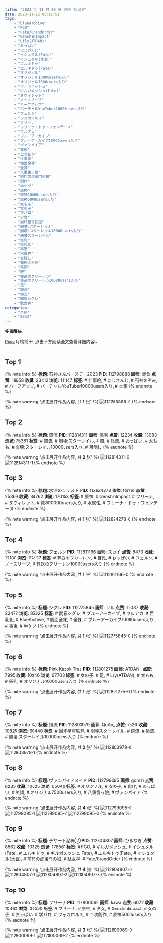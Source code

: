 ```yaml
---
title: "2023 年 11 月 20 日 月榜 Top10"
date: 2023-11-22 06:16:51
tags:
    - "BlueArchive"
    - "FGO"
    - "Fate/GrandOrder"
    - "GenshinImpact"
    - "Lily(ATDAN)"
    - "おっぱい"
    - "にじさんじ"
    - "イシュタル(Fate)"
    - "イシュタル(水着)"
    - "エルキドゥ"
    - "エルキドゥ(Fate)"
    - "オリジナル"
    - "オリジナル10000users入り"
    - "オリジナル7500users入り"
    - "ギルガメッシュ"
    - "ギルガメッシュ(Fate)"
    - "ヌヴィレット"
    - "ノースリーブ"
    - "ハーフアップ"
    - "バーチャルYouTuber10000users入り"
    - "フェルン"
    - "フォカロルス"
    - "フリーナ"
    - "フリーナ・ドゥ・フォンテーヌ"
    - "ブルアカ"
    - "ブルーアーカイブ"
    - "ブルーアーカイブ10000users入り"
    - "ヴァンパイア"
    - "事後"
    - "二次創作"
    - "仕事絵"
    - "側面全裸"
    - "全裸"
    - "八重歯っ娘"
    - "前門の虎後門の狼"
    - "創作"
    - "半ケツ"
    - "原神"
    - "原神10000users入り"
    - "原神5000users入り"
    - "太もも"
    - "女の子"
    - "学パロ"
    - "少女"
    - "崩坏星穹铁道"
    - "崩壊:スターレイル"
    - "崩壊:スターレイル10000users入り"
    - "崩壊スターレイル"
    - "巨乳"
    - "巨乳化"
    - "本家"
    - "水属性"
    - "目隠し"
    - "石神のぞみ"
    - "笑顔"
    - "腋"
    - "葬送のフリーレン"
    - "葬送のフリーレン10000users入り"
    - "足"
    - "鏡流"
    - "镜流"
    - "間宵シグレ"
    - "駄女神"
categories:
    - "月榜"
    - "2023"
---
```


<i class="fa fa-triangle-exclamation"></i>**多图警告**<i class="fa fa-triangle-exclamation"></i>

[Pixiv](https://www.pixiv.net/) 月榜前十, 点击下方阅读全文查看详细内容~

<!-- more -->

---

## Top 1

{% note info %}
**标题**: 石神さんバースデー2023
**PID**: 112798888 **画师**: 赤倉
**点赞**: 18958 **收藏**: 23412 **浏览**: 111147
**标签**: # 仕事絵, # にじさんじ, # 石神のぞみ, # ハーフアップ, # バーチャルYouTuber10000users入り, # 本家
{% endnote %}

{% note warning '点击展开作品内容, 共 **1** 张' %}
![112798888-0](https://i.pixiv.re/img-original/img/2023/10/24/00/00/05/112798888_p0.jpg)
{% endnote %}

## Top 2

{% note info %}
**标题**: 鏡流
**PID**: 112814311 **画师**: 儒宅
**点赞**: 12234 **收藏**: 18083 **浏览**: 75381
**标签**: # 鏡流, # 崩壊:スターレイル, # 腋, # 镜流, # おっぱい, # 太もも, # 崩壊:スターレイル10000users入り, # 目隠し
{% endnote %}

{% note warning '点击展开作品内容, 共 **2** 张' %}
![112814311-0](https://i.pixiv.re/img-original/img/2023/10/24/18/00/07/112814311_p0.jpg)
![112814311-1](https://i.pixiv.re/img-original/img/2023/10/24/18/00/07/112814311_p1.jpg)
{% endnote %}

## Top 3

{% note info %}
**标题**: 水浴のソリスト
**PID**: 112824278 **画师**: torino
**点赞**: 25369 **收藏**: 34762 **浏览**: 170153
**标签**: # 原神, # GenshinImpact, # フリーナ, # ヌヴィレット, # 原神10000users入り, # 水属性, # フリーナ・ドゥ・フォンテーヌ
{% endnote %}

{% note warning '点击展开作品内容, 共 **1** 张' %}
![112824278-0](https://i.pixiv.re/img-original/img/2023/10/25/08/47/18/112824278_p0.jpg)
{% endnote %}

## Top 4

{% note info %}
**标题**: フェルン
**PID**: 112811166 **画师**: スカイ
**点赞**: 8473 **收藏**: 12180 **浏览**: 67437
**标签**: # 葬送のフリーレン, # 巨乳, # おっぱい, # フェルン, # ノースリーブ, # 葬送のフリーレン10000users入り
{% endnote %}

{% note warning '点击展开作品内容, 共 **1** 张' %}
![112811166-0](https://i.pixiv.re/img-original/img/2023/10/24/14/38/33/112811166_p0.png)
{% endnote %}

## Top 5

{% note info %}
**标题**: シグレ
**PID**: 112775845 **画师**: リル
**点赞**: 15037 **收藏**: 23472 **浏览**: 85325
**标签**: # 間宵シグレ, # ブルーアーカイブ, # ブルアカ, # 巨乳化, # BlueArchive, # 側面全裸, # 全裸, # ブルーアーカイブ10000users入り, # 事後, # 半ケツ
{% endnote %}

{% note warning '点击展开作品内容, 共 **1** 张' %}
![112775845-0](https://i.pixiv.re/img-original/img/2023/10/23/01/29/14/112775845_p0.png)
{% endnote %}

## Top 6

{% note info %}
**标题**: Pink Kapok Tree
**PID**: 112801275 **画师**: ATDAN-
**点赞**: 7995 **收藏**: 10946 **浏览**: 67703
**标签**: # 女の子, # 足, # Lily(ATDAN), # 太もも, # 巨乳, # オリジナル10000users入り
{% endnote %}

{% note warning '点击展开作品内容, 共 **1** 张' %}
![112801275-0](https://i.pixiv.re/img-original/img/2023/10/24/09/54/01/112801275_p0.jpg)
{% endnote %}

## Top 7

{% note info %}
**标题**: 镜流
**PID**: 112803979 **画师**: QuAn_
**点赞**: 7526 **收藏**: 10825 **浏览**: 60440
**标签**: # 崩坏星穹铁道, # 崩壊スターレイル, # 鏡流, # 镜流, # 崩壊:スターレイル10000users入り
{% endnote %}

{% note warning '点击展开作品内容, 共 **2** 张' %}
![112803979-0](https://i.pixiv.re/img-original/img/2023/10/24/04/33/34/112803979_p0.jpg)
![112803979-1](https://i.pixiv.re/img-original/img/2023/10/24/04/33/34/112803979_p1.jpg)
{% endnote %}

## Top 8

{% note info %}
**标题**: ヴァンパイアメイド
**PID**: 112799095 **画师**: gomzi
**点赞**: 8283 **收藏**: 10635 **浏览**: 65046
**标签**: # オリジナル, # 女の子, # 創作, # おっぱい, # 笑顔, # オリジナル7500users入り, # 八重歯っ娘, # ヴァンパイア
{% endnote %}

{% note warning '点击展开作品内容, 共 **4** 张' %}
![112799095-0](https://i.pixiv.re/img-original/img/2023/10/24/00/01/01/112799095_p0.jpg)
![112799095-1](https://i.pixiv.re/img-original/img/2023/10/24/00/01/01/112799095_p1.jpg)
![112799095-2](https://i.pixiv.re/img-original/img/2023/10/24/00/01/01/112799095_p2.jpg)
![112799095-3](https://i.pixiv.re/img-original/img/2023/10/24/00/01/01/112799095_p3.jpg)
{% endnote %}

## Top 9

{% note info %}
**标题**: デザート泥棒②
**PID**: 112804807 **画师**: ひるなぎ
**点赞**: 8562 **收藏**: 10325 **浏览**: 178561
**标签**: # FGO, # ギルガメッシュ, # イシュタル(Fate), # エルキドゥ, # ギルガメッシュ(Fate), # エルキドゥ(Fate), # イシュタル(水着), # 前門の虎後門の狼, # 駄女神, # Fate/GrandOrder
{% endnote %}

{% note warning '点击展开作品内容, 共 **4** 张' %}
![112804807-0](https://i.pixiv.re/img-original/img/2023/10/24/06/00/02/112804807_p0.jpg)
![112804807-1](https://i.pixiv.re/img-original/img/2023/10/24/06/00/02/112804807_p1.jpg)
![112804807-2](https://i.pixiv.re/img-original/img/2023/10/24/06/00/02/112804807_p2.jpg)
![112804807-3](https://i.pixiv.re/img-original/img/2023/10/24/06/00/02/112804807_p3.jpg)
{% endnote %}

## Top 10

{% note info %}
**标题**: フリーナ
**PID**: 112800069 **画师**: kawa
**点赞**: 6072 **收藏**: 10482 **浏览**: 38550
**标签**: # フリーナ, # 原神, # 少女, # GenshinImpact, # 女の子, # おっぱい, # 学パロ, # フォカロルス, # 二次創作, # 原神5000users入り
{% endnote %}

{% note warning '点击展开作品内容, 共 **3** 张' %}
![112800069-0](https://i.pixiv.re/img-original/img/2023/10/24/00/30/05/112800069_p0.jpg)
![112800069-1](https://i.pixiv.re/img-original/img/2023/10/24/00/30/05/112800069_p1.jpg)
![112800069-2](https://i.pixiv.re/img-original/img/2023/10/24/00/30/05/112800069_p2.jpg)
{% endnote %}
